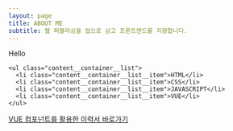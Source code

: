 ```yaml
---
layout: page
title: ABOUT ME
subtitle: 웹 퍼블리싱을 업으로 삼고 프론트엔드를 지향합니다.
---
```



<!-- [VUE 컴포넌트 기반의 이력서 보기 클릭](https://jungma.github.io/resume/). -->



<div class="box">
<div class="about_content">
  <div class="content__container">
    <p class="content__container__text">
      Hello
    </p>
    
    <ul class="content__container__list">
      <li class="content__container__list__item">HTML</li>
      <li class="content__container__list__item">CSS</li>
      <li class="content__container__list__item">JAVASCRIPT</li>
      <li class="content__container__list__item">VUE</li>
    </ul>
  </div>
</div>
</div>

<div class="text-center"><a href="https://jungma.github.io/resume/">VUE 컴포넌트를 활용한 이력서 바로가기</a></div>
